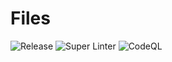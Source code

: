 # Files
![Release](https://github.com/peavers/files/workflows/Release/badge.svg)
![Super Linter](https://github.com/peavers/files/workflows/Super%20Linter/badge.svg)
![CodeQL](https://github.com/peavers/files/workflows/CodeQL/badge.svg)
